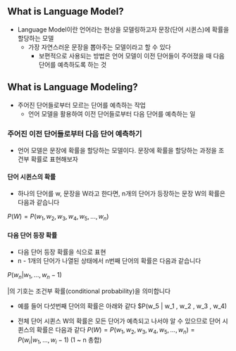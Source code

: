 ## What is Language Model?
- Language Model이란 언어라는 현상을 모델링하고자 문장(단어 시퀸스)에 확률을 할당하는 모델
  - 가장 자연스러운 문장을 뽑아주는 모델이라고 할 수 있다
    - 보편적으로 사용되는 방법은 언어 모델이 이전 단어들이 주어졌을 때 다음 단어를 예측하도록 하는 것

## What is Language Modeling?
- 주어진 단어들로부터 모르는 단어를 예측하는 작업
  - 언어 모델을 활용하여 이전 단어들로부터 다음 단어를 예측하는 일

### 주어진 이전 단어들로부터 다음 단어 예측하기
- 언어 모델은 문장에 확률을 할당하는 모델이다. 문장에 확률을 할당하는 과정을 조건부 확률로 표현해보자

#### 단어 시퀸스의 확률
- 하나의 단어를 w, 문장을 W라고 한다면, n개의 단어가 등장하는 문장 W의 확률은 다음과 같습니다

$P(W) = P(w_1 , w_2 , w_3 , w_4 , w_5 , ... , w_n)$

#### 다음 단어 등장 확률
- 다음 단어 등장 확률을 식으로 표현
- n - 1개의 단어가 나열된 상태에서 n번째 단어의 확률은 다음과 같습니다

$P(w_n | w_1 , ... , w_n-1)$

|의 기호는 조건부 확률(conditional probability)을 의미합니다

- 예를 들어 다섯번째 단어의 확률은 아래와 같다
$P(w_5 | w_1 , w_2 , w_3 , w_4)

- 전체 단어 시퀸스 W의 확률은 모든 단어가 예측되고 나서야 알 수 있으므로 단어 시퀸스의 확률은 다음과 같다
$P(W) = P(w_1 , w_2 , w_3 , w_4 , w_5 , ... , w_n) = P(w_i | w_1 , ... , w_i-1)$ (1 ~ n 총합)
